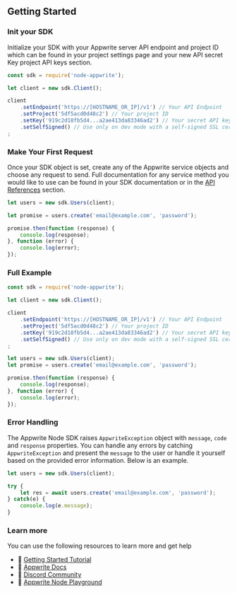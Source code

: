 ## Getting Started

### Init your SDK
Initialize your SDK with your Appwrite server API endpoint and project ID which can be found in your project settings page and your new API secret Key project API keys section.

```js
const sdk = require('node-appwrite');

let client = new sdk.Client();

client
    .setEndpoint('https://[HOSTNAME_OR_IP]/v1') // Your API Endpoint
    .setProject('5df5acd0d48c2') // Your project ID
    .setKey('919c2d18fb5d4...a2ae413da83346ad2') // Your secret API key
    .setSelfSigned() // Use only on dev mode with a self-signed SSL cert
;
```

### Make Your First Request
Once your SDK object is set, create any of the Appwrite service objects and choose any request to send. Full documentation for any service method you would like to use can be found in your SDK documentation or in the [API References](https://appwrite.io/docs) section.

```js
let users = new sdk.Users(client);

let promise = users.create('email@example.com', 'password');

promise.then(function (response) {
    console.log(response);
}, function (error) {
    console.log(error);
});
```

### Full Example
```js
const sdk = require('node-appwrite');

let client = new sdk.Client();

client
    .setEndpoint('https://[HOSTNAME_OR_IP]/v1') // Your API Endpoint
    .setProject('5df5acd0d48c2') // Your project ID
    .setKey('919c2d18fb5d4...a2ae413da83346ad2') // Your secret API key
    .setSelfSigned() // Use only on dev mode with a self-signed SSL cert
;

let users = new sdk.Users(client);
let promise = users.create('email@example.com', 'password');

promise.then(function (response) {
    console.log(response);
}, function (error) {
    console.log(error);
});
```

### Error Handling
The Appwrite Node SDK raises `AppwriteException` object with `message`, `code` and `response` properties. You can handle any errors by catching `AppwriteException` and present the `message` to the user or handle it yourself based on the provided error information. Below is an example.

```js
let users = new sdk.Users(client);

try {
    let res = await users.create('email@example.com', 'password');
} catch(e) {
    console.log(e.message);
}
```

### Learn more
You can use the following resources to learn more and get help
- 🚀 [Getting Started Tutorial](https://appwrite.io/docs/getting-started-for-server)
- 📜 [Appwrite Docs](https://appwrite.io/docs)
- 💬 [Discord Community](https://appwrite.io/discord)
- 🚂 [Appwrite Node Playground](https://github.com/appwrite/playground-for-node)
